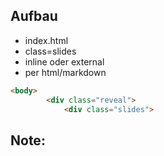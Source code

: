 ## <i class="fa fa-cubes" aria-hidden="true"></i> Aufbau
* <!-- .element: class="fragment" --> index.html
* <!-- .element: class="fragment" --> class=slides
* <!-- .element: class="fragment" --> inline oder external
* <!-- .element: class="fragment" --> per html/markdown

```html
<body>
		<div class="reveal">
			<div class="slides">
```
<!-- .element: class="fragment" -->

Note:
-  
